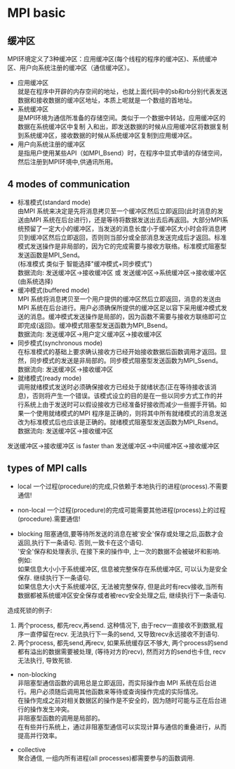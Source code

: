 # MPI basic
## 缓冲区
MPI环境定义了3种缓冲区：应用缓冲区(每个线程的程序的缓冲区)、系统缓冲区、用户向系统注册的缓冲区（通信缓冲区）。  
- 应用缓冲区  
就是在程序中开辟的内存空间的地址，也就上面代码中的sb和rb分别代表发送数据和接收数据的缓冲区地址，本质上呢就是一个数组的首地址。  
- 系统缓冲区  
是MPI环境为通信所准备的存储空间。类似于一个数据中转站，应用缓冲区的数据在系统缓冲区中复制 入和出，即发送数据的时候从应用缓冲区将数据复制到系统缓冲区，接收数据的时候从系统缓冲区复制到应用缓冲区。 
- 用户向系统注册的缓冲区  
是指用户使用某些API（如MPI_Bsend）时，在程序中显式申请的存储空间，然后注册到MPI环境中,供通讯所用。

## 4 modes of communication
- 标准模式(standard mode)   
由MPI 系统来决定是先将消息拷贝至一个缓冲区然后立即返回(此时消息的发送由MPI 系统在后台进行)，还是等待将数据发送出去后再返回。大部分MPI系统预留了一定大小的缓冲区，当发送的消息长度小于缓冲区大小时会将消息拷贝到缓冲区然后立即返回，否则则当部分或全部消息发送完成后才返回。标准模式发送操作是非局部的，因为它的完成需要与接收方联络。标准模式阻塞型发送函数是MPI_Send。  
(标准模式 类似于 智能选择"缓冲模式+同步模式")  
数据流向: 发送缓冲区->接收缓冲区 或 发送缓冲区->系统缓冲区->接收缓冲区 (由系统选择)  
- 缓冲模式(buffered mode)   
MPI 系统将消息拷贝至一个用户提供的缓冲区然后立即返回，消息的发送由MPI 系统在后台进行。用户必须确保所提供的缓冲区足以容下采用缓冲模式发送的消息。缓冲模式发送操作是局部的，因为函数不需要与接收方联络即可立即完成(返回)。缓冲模式阻塞型发送函数为MPI_Bsend。  
数据流向: 发送缓冲区->用户定义缓冲区->接收缓冲区  
- 同步模式(synchronous mode)   
在标准模式的基础上要求确认接收方已经开始接收数据后函数调用才返回。显然，同步模式的发送是非局部的。同步模式阻塞型发送函数为MPI_Ssend。  
数据流向: 发送缓冲区->接收缓冲区  
- 就绪模式(ready mode)   
调用就绪模式发送时必须确保接收方已经处于就绪状态(正在等待接收该消息)，否则将产生一个错误。该模式设立的目的是在一些以同步方式工作的并行系统上由于发送时可以假设接收方已经准备好接收而减少一些握手开销。如果一个使用就绪模式的MPI 程序是正确的，则将其中所有就绪模式的消息发送改为标准模式后也应该是正确的。就绪模式阻塞型发送函数为MPI_Rsend。  
数据流向: 发送缓冲区->接收缓冲区  

发送缓冲区->接收缓冲区 is faster than 发送缓冲区->中间缓冲区->接收缓冲区  

## types of MPI calls
- local
一个过程(procedure)的完成,只依赖于本地执行的进程(process).不需要通信!  
- non-local
一个过程(procedure)的完成可能需要其他进程(process)上的过程(procedure).需要通信!  

- blocking
阻塞通信,要等待所发送的消息在被'安全'保存或处理之后,函数才会返回,执行下一条语句. 否则,一致卡在这个语句.  
'安全'保存和处理表示, 在接下来的操作中, 上一次的数据不会被破坏和影响.  
例如:  
如果信息大小小于系统缓冲区, 信息被完整保存在系统缓冲区, 可以认为是安全保存. 继续执行下一条语句.   
如果信息大小大于系统缓冲区, 无法被完整保存, 但是此时有recv接收,当所有数据都被系统缓冲区安全保存或者被recv安全处理之后, 继续执行下一条语句.  

造成死锁的例子:  
1. 两个process, 都先recv,再send. 这种情况下, 由于recv一直接收不到数据,程序一直停留在recv. 无法执行下一条的send, 又导致recv永远接收不到语句.  
2. 两个process, 都先send,再recv, 如果系统缓存区不够大, 两个process的send都有溢出的数据需要被处理, (等待对方的recv), 然而对方的send也卡住, recv无法执行, 导致死锁.  

- non-blocking  
非阻塞型通信函数的调用总是立即返回，而实际操作由 MPI 系统在后台进行。用户必须随后调用其他函数来等待或查询操作完成的实际情况。  
在操作完成之前对相关数据区的操作是不安全的，因为随时可能与正在后台进行的操作发生冲突。  
非阻塞型函数的调用是局部的。  
在有些并行系统上，通过非阻塞型通信可以实现计算与通信的重叠进行，从而提高并行效率。   

- collective  
聚合通信, 一组内所有进程(all processes)都需要参与的函数调用.  

